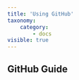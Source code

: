 ```yaml
---
title: 'Using GitHub'
taxonomy:
    category:
        - docs
visible: true
---
```


## GitHub Guide
